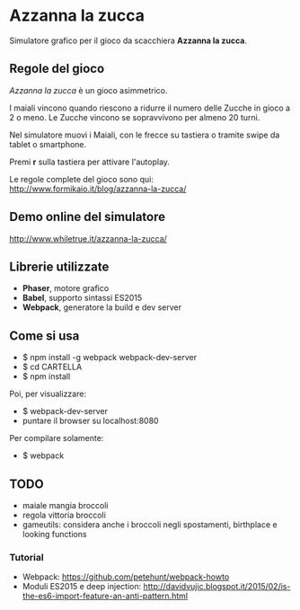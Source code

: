 # Azzanna la zucca

Simulatore grafico per il gioco da scacchiera **Azzanna la zucca**.

## Regole del gioco
*Azzanna la zucca* è un gioco asimmetrico.

I maiali vincono quando riescono a ridurre il numero delle Zucche in gioco a 2 o meno. Le Zucche vincono se sopravvivono per almeno 20 turni.

Nel simulatore muovi i Maiali, con le frecce su tastiera o tramite swipe da tablet o smartphone.

Premi **r** sulla tastiera per attivare l'autoplay.

Le regole  complete del gioco sono qui:
<http://www.formikaio.it/blog/azzanna-la-zucca/>

## Demo online del simulatore
<http://www.whiletrue.it/azzanna-la-zucca/>


## Librerie utilizzate

- **Phaser**, motore grafico
- **Babel**, supporto sintassi ES2015
- **Webpack**, generatore la build e dev server

## Come si usa

- $ npm install -g webpack webpack-dev-server
- $ cd CARTELLA
- $ npm install

Poi, per visualizzare:
- $ webpack-dev-server
- puntare il browser su localhost:8080

Per compilare solamente:
- $ webpack


## TODO
- maiale mangia broccoli
- regola vittoria broccoli
- gameutils: considera anche i broccoli negli spostamenti, birthplace e looking functions


### Tutorial
- Webpack: <https://github.com/petehunt/webpack-howto>
- Moduli ES2015 e deep injection: <http://davidvujic.blogspot.it/2015/02/is-the-es6-import-feature-an-anti-pattern.html>

